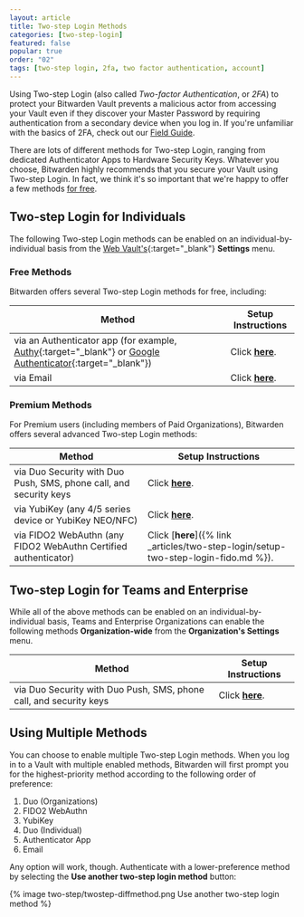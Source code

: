 ```yaml
---
layout: article
title: Two-step Login Methods
categories: [two-step-login]
featured: false
popular: true
order: "02"
tags: [two-step login, 2fa, two factor authentication, account]
---
```


Using Two-step Login (also called *Two-factor Authentication*, or *2FA*) to protect your Bitwarden Vault prevents a malicious actor from accessing your Vault even if they discover your Master Password by requiring authentication from a secondary device when you log in. If you're unfamiliar with the basics of 2FA, check out our [Field Guide]({{site.baseurl}}/article/bitwarden-field-guide-two-step-login/).

There are lots of different methods for Two-step Login, ranging from dedicated Authenticator Apps to Hardware Security Keys. Whatever you choose, Bitwarden highly recommends that you secure your Vault using Two-step Login. In fact, we think it's so important that we're happy to offer a few methods [for free](#free-methods).

## Two-step Login for Individuals

The following Two-step Login methods can be enabled on an individual-by-individual basis from the [Web Vault's](https://vault.bitwarden.com/){:target="\_blank"} **Settings** menu.

### Free Methods

Bitwarden offers several Two-step Login methods for free, including:

|Method|Setup Instructions|
|------|------------------|
|via an Authenticator app (for example, [Authy](https://authy.com/){:target="_blank"} or [Google Authenticator](https://support.google.com/accounts/answer/1066447?hl=en){:target="_blank"})|Click [**here**]({{site.baseurl}}/article/setup-two-step-login-authenticator/).|[**here**]({{site.baseurl}}/article/setup-two-step-login-authenticator/)
|via Email|Click [**here**]({{site.baseurl}}/article/setup-two-step-login-email/).|

### Premium Methods

For Premium users (including members of Paid Organizations), Bitwarden offers several advanced Two-step Login methods:

|Method|Setup Instructions|
|------|------------------|
|via Duo Security with Duo Push, SMS, phone call, and security keys|Click [**here**]({{site.baseurl}}/article/setup-two-step-login-duo/).|[**here**]({{site.baseurl}}/article/setup-two-step-login-duo/)[**here**]({{site.baseurl}}/article/setup-two-step-login-duo/)
|via YubiKey (any 4/5 series device or YubiKey NEO/NFC)|Click [**here**]({{site.baseurl}}/article/setup-two-step-login-yubikey/).|[**here**]({{site.baseurl}}/article/setup-two-step-login-yubikey/)
|via FIDO2 WebAuthn (any FIDO2 WebAuthn Certified authenticator)|Click [**here**]({% link _articles/two-step-login/setup-two-step-login-fido.md %}).|

## Two-step Login for Teams and Enterprise

While all of the above methods can be enabled on an individual-by-individual basis, Teams and Enterprise Organizations can enable the following methods **Organization-wide** from the **Organization's Settings** menu.

|Method|Setup Instructions|
|------|------------------|
|via Duo Security with Duo Push, SMS, phone call, and security keys|Click [**here**]({{site.baseurl}}/article/setup-two-step-login-duo/).|

## Using Multiple Methods

You can choose to enable multiple Two-step Login methods. When you log in to a Vault with multiple enabled methods, Bitwarden will first prompt you for the highest-priority method according to the following order of preference:

1. Duo (Organizations)
2. FIDO2 WebAuthn
3. YubiKey
4. Duo (Individual)
5. Authenticator App
6. Email

Any option will work, though. Authenticate with a lower-preference method by selecting the **Use another two-step login method** button:

{% image two-step/twostep-diffmethod.png Use another two-step login method %}
